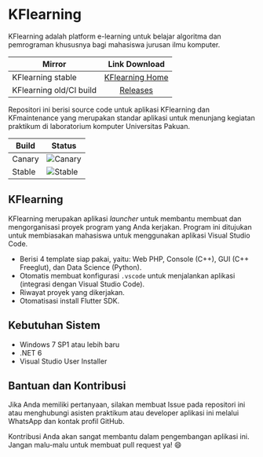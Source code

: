 # KFlearning

KFlearning adalah platform e-learning untuk belajar algoritma dan pemrograman khususnya bagi mahasiswa 
jurusan ilmu komputer.

|       Mirror            |                            Link Download                          |
|-------------------------|:-----------------------------------------------------------------:|
| KFlearning stable       | [KFlearning Home](https://kflearning.kodesiana.com)               |
| KFlearning old/CI build | [Releases](https://github.com/fahminlb33/KFlearning/releases)     |

Repositori ini berisi source code untuk aplikasi KFlearning dan KFmaintenance yang merupakan standar
aplikasi untuk menunjang kegiatan praktikum di laboratorium komputer Universitas Pakuan.

| Build | Status |
|-------|--------|
|Canary |![Canary](https://github.com/fahminlb33/KFlearning/workflows/Canary%20Build/badge.svg) |
|Stable |![Stable](https://github.com/fahminlb33/KFlearning/workflows/Stable%20Build/badge.svg) |

## KFlearning

KFlearning merupakan aplikasi *launcher* untuk membantu membuat dan mengorganisasi proyek program
yang Anda kerjakan. Program ini ditujukan untuk membiasakan mahasiswa untuk menggunakan aplikasi
Visual Studio Code.

- Berisi 4 template siap pakai, yaitu: Web PHP, Console (C++), GUI (C++ Freeglut), dan Data Science (Python).
- Otomatis membuat konfigurasi `.vscode` untuk menjalankan aplikasi (integrasi dengan Visual Studio Code).
- Riwayat proyek yang dikerjakan.
- Otomatisasi install Flutter SDK.

## Kebutuhan Sistem

- Windows 7 SP1 atau lebih baru
- .NET 6
- Visual Studio User Installer

## Bantuan dan Kontribusi

Jika Anda memiliki pertanyaan, silakan membuat Issue pada repositori ini atau menghubungi asisten praktikum atau
developer aplikasi ini melalui WhatsApp dan kontak profil GitHub.

Kontribusi Anda akan sangat membantu dalam pengembangan aplikasi ini. Jangan malu-malu untuk membuat pull request
ya! :smile:
